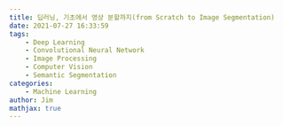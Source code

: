 ```yaml
---
title: 딥러닝, 기초에서 영상 분할까지(from Scratch to Image Segmentation)
date: 2021-07-27 16:33:59
tags:
    - Deep Learning
    - Convolutional Neural Network
    - Image Processing
    - Computer Vision
    - Semantic Segmentation
categories:
    - Machine Learning
author: Jim
mathjax: true
---
```



